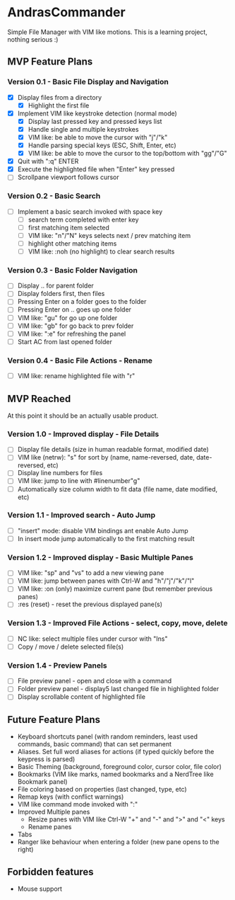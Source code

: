 # AndrasCommander

Simple File Manager with VIM like motions. 
This is a learning project, nothing serious :)

## MVP Feature Plans

### Version 0.1 - Basic File Display and Navigation
- [x] Display files from a directory 
    - [x] Highlight the first file
- [x] Implement VIM like keystroke detection (normal mode)
    - [x] Display last pressed key and pressed keys list
    - [x] Handle single and multiple keystrokes
    - [x] VIM like: be able to move the cursor with "j"/"k" 
    - [x] Handle parsing special keys (ESC, Shift, Enter, etc)
    - [x] VIM like: be able to move the cursor to the top/bottom with "gg"/"G"
- [x] Quit with ":q" ENTER
- [x] Execute the highlighted file when "Enter" key pressed
- [ ] Scrollpane viewport follows cursor

### Version 0.2 - Basic Search
- [ ] Implement a basic search invoked with space key
    - [ ] search term completed with enter key 
    - [ ] first matching item selected
    - [ ] VIM like: "n"/"N" keys selects next / prev matching item
    - [ ] highlight other matching items
    - [ ] VIM like: :noh (no highlight) to clear search results
    
### Version 0.3 - Basic Folder Navigation
- [ ] Display .. for parent folder
- [ ] Display folders first, then files
- [ ] Pressing Enter on a folder goes to the folder
- [ ] Pressing Enter on .. goes up one folder
- [ ] VIM like: "gu" for go up one folder 
- [ ] VIM like: "gb" for go back to prev folder
- [ ] VIM like: ":e" for refreshing the panel
- [ ] Start AC from last opened folder
    
### Version 0.4 - Basic File Actions - Rename
- [ ] VIM like: rename highlighted file with "r"

## MVP Reached
At this point it should be an actually usable product.

### Version 1.0 - Improved display - File Details
 - [ ] Display file details (size in human readable format, modified date)
 - [ ] VIM like (netrw): "s" for sort by (name, name-reversed, date, date-reversed, etc)
 - [ ] Display line numbers for files
 - [ ] VIM like: jump to line with #linenumber"g"
 - [ ] Automatically size column width to fit data (file name, date modified, etc)

### Version 1.1 - Improved search - Auto Jump
 - [ ] "insert" mode: disable VIM bindings ant enable Auto Jump
 - [ ] In insert mode jump automatically to the first matching result

### Version 1.2 - Improved display - Basic Multiple Panes
- [ ] VIM like: "sp" and "vs" to add a new viewing pane
- [ ] VIM like: jump between panes with Ctrl-W and "h"/"j"/"k"/"l"
- [ ] VIM like: :on (only) maximize current pane (but remember previous panes)
- [ ] :res (reset) - reset the previous displayed pane(s)

### Version 1.3 - Improved File Actions - select, copy, move, delete
- [ ] NC like: select multiple files under cursor with "Ins"
- [ ] Copy / move / delete selected file(s)

### Version 1.4 - Preview Panels
 - [ ] File preview panel - open and close with a command
 - [ ] Folder preview panel - display5 last changed file in highlighted folder
 - [ ] Display scrollable content of highlighted file

## Future Feature Plans
- Keyboard shortcuts panel (with random reminders, least used commands, basic command) that can set permanent
- Aliases. Set full word aliases for actions (if typed quickly before the keypress is parsed)
- Basic Theming (background, foreground color, cursor color, file color)
- Bookmarks (VIM like marks, named bookmarks and a NerdTree like Bookmark panel)
- File coloring based on properties (last changed, type, etc)
- Remap keys (with conflict warnings)
- VIM like command mode invoked with ":" 
- Improved Multiple panes
    - Resize panes with VIM like Ctrl-W "+" and "-" and ">" and "<" keys
    - Rename panes 
- Tabs 
- Ranger like behaviour when entering a folder (new pane opens to the right)

## Forbidden features
- Mouse support
